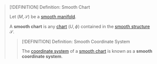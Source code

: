>[!DEFINITION] Definition: Smooth Chart
>
>Let $(M, \mathcal{S})$ be a [smooth manifold](Smooth%20Manifold.md).
>
>A **smooth chart** is any [chart](../../../Geometry/Manifolds/Coordinates/Chart.md) $(U, \phi)$ contained in the [smooth structure](Smooth%20Structure.md) $\mathcal{S}$.
>
>>[!DEFINITION] Definition: Smooth Coordinate System
>>
>>The [coordinate system](../../../Geometry/Manifolds/Coordinates/Coordinate%20System.md) of a [smooth chart](Smooth%20Chart.md) is known as a **smooth coordinate system**.
>>
>